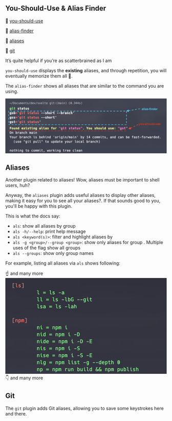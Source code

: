 
## You-Should-Use & Alias Finder

🔗 [you-should-use](https://github.com/MichaelAquilina/zsh-you-should-use?ref=catalins.tech)

🔗 [alias-finder](https://github.com/ohmyzsh/ohmyzsh/tree/master/plugins/alias-finder)

🔗 [aliases](https://github.com/ohmyzsh/ohmyzsh/tree/master/plugins/aliases)

🔗 [git](https://github.com/ohmyzsh/ohmyzsh/tree/master/plugins/git)

It’s quite helpful if you’re as scatterbrained as I am

`you-should-use` displays the **existing** aliases, and through repetition, you will eventually memorize them all 🧠.

The `alias-finder` shows all aliases that are similar to the command you are using.

![you should use and alias finder in action](../img/you-should-use.png)

## Aliases

Another plugin related to aliases! Wow, aliases must be important to shell users, huh?

Anyway, the `aliases` plugin adds useful aliases to display other aliases, making it easy for you to see all your aliases?. If that sounds good to you, you'll be happy with this plugin.

This is what the docs say:
- `als`: show all aliases by group
- `als -h/--help`: print help message
- `als <keyword(s)>`: filter and highlight aliases by <keyword>
- `als -g <group>/--group <group>`: show only aliases for group <group>. Multiple uses of the flag show all groups
- `als --groups`: show only group names

For example, listing all aliases via `als` shows following:

☝️ and many more
![aliases plugin in action](../img/aliases.png)
👇 and many more

## Git

The `git` plugin adds Git aliases, allowing you to save some keystrokes here and there.

